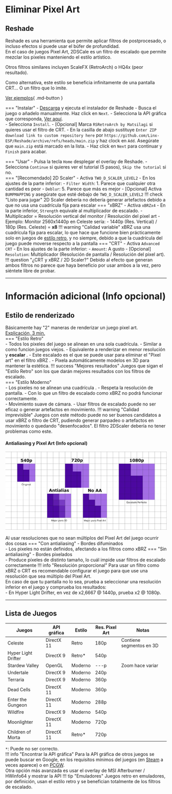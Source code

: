# Eliminar Pixel Art
## Reshade
Reshade es una herramienta que permite aplicar filtros de postprocesado, o incluso efectos si puede usar el búfer de profundidad.  
En el caso de juegos Pixel Art, 2DSCale es un filtro de escalado que permite mezclar los pixeles manteniendo el estilo artístico.  

Otros filtros similares incluyen ScaleFX (RetroArch) o HQ4x (peor resultado).  

Como alternativa, este estilo se beneficia infinitamente de una pantalla CRT... O un filtro que lo imite.  


[Ver ejemplos](/Demos/PixelArt/#stardew-valley){ .md-button }

=== "Instalar"
    - [Descarga](https://reshade.me/) y ejecuta el instalador de Reshade
    - Busca el juego o añadelo manualmente. Haz click en `Next`.
    - Selecciona la API gráfica que corresponda, [Ver aquí](#lista-de-juegos).  
    - Selecciona `Install`.
    - [Opcional] Marca `RSRetroArch by Matsilagi` si quieres usar el filtro de CRT.
    - En la casilla de abajo sustituye `Enter ZIP download link to custom repository here` por `https://github.com/Linx-ESP/Reshade/archive/refs/heads/main.zip` y haz clock en `Add`. Asegúrate que `main.zip` está marcado en la lista.
    - Haz click en `Next` para continuar y `Finish` para acabar.  

=== "Usar"
    - Pulsa la tecla `Home` desplegar el overlay de Reshade.
    - Selecciona `Continue` si quieres ver el tutorial (5 pasos), `Skip the tutorial` si no.  
    === "[Recomendado] 2D Scaler"
        - Activa `TWO_D_SCALER_LEVEL2`
            - En los ajustes de la parte inferior:
                - `Filter Width`: 1. Parece que cualquier otra cantidad es peor
                - `Deblur`: 5. Parece que más es mejor
        - [Opcional] Activa `BUMPMAPPING` y asegúrate que esté debajo de `TWO_D_SCALER_LEVEL2`
        !!! check "Listo para jugar"
            2D Scaler debería no debería generar artefactos debido a que no usa una cuadrícula fija para escalar
    === "xBRZ"
        - Activa `xBRZx4`
        - En la parte inferior, `Strength` equivale al multiplicador de escalado.
            - Multiplicador = Resolución vertical del monitor / Resolución del pixel art
            - Ejemplo: Monitor 2560x1440p en Celeste sería:
                - 1440p (Res. Vertical) / 180p (Res. Celeste) = **x8**
        !!! warning "Calidad variable"
            xBRZ usa una cuadrícula fija para escalar, lo que hace que funcione bien prácticamente solo en juegos de [estilo retro](#lista-de-juegos), y no siempre, debido a que la cuadrícula del juego puede moverse respecto a la pantalla
    === "CRT"
        - Activa `Advanced CRT`
        - En los ajustes de la parte inferior:
            - `Amount`: A gusto
            - [Opcional] `Resolution`: Multiplicador (Resolución de pantalla / Resolución del pixel art).
        !!! question "¿CRT y xBRZ / 2D Scaler?"
            Debido al efecto que generan ambos filtros no parece que haya beneficio por usar ambos a la vez, pero siéntete libre de probar.  


---
# Información adicional (Info opcional)  
## Estilo de renderizado 
Básicamente hay "2" maneras de renderizar un juego pixel art.  
[Explicación, 3 min.](https://www.youtube.com/watch?v=jguyR4yJb1M)  
=== "Estilo Retro"  
    - Todos los pixeles del juego se alinean en una sola cuadrícula.
    - Similar a como funcion juegos viejos.
    - Equivalente a renderizar en menor resolución y **escalar**  .
        - Este escalado es el que se puede usar para eliminar el "Pixel art" en el filtro xBRZ .
    - Pixela automáticamente modelos en 3D para mantener la estética.
    !!! success "Mejores resultados"
        Juegos que sigan el "Estilo Retro" son los que darán mejores resultados con los filtros de escalado.   
=== "Estilo Moderno"  
    - Los pixeles no se alinean una cuadrícula .
    - Respeta la resolución de pantalla.
        - Con lo que un filtro de escalado como xBRZ no podrá funcionar correctamente.  
    - Movimiento suave de cámara.
    - Usar filtros de escalado puede no ser eficaz o generar artefactos en movimiento.
    !!! warning "Calidad imprevisible"
        Juegos con este método puede no ser buenos candidatos a usar xBRZ o filtro de CRT, pudiendo generar parpadeo o artefactos en movimiento o quedando "desenfocados". El filtro 2DScaler debería no tener problemas como este.

#### Antialiasing y Pixel Art (Info opcional)  

![](/assets/AA_y_escalado.webp)

Al usar resoluciones que no sean múltiplos del Pixel Art del juego ocurrir dos cosas
=== "Con antialiasing"
    - Bordes difuminados  
    - Los pixeles no están definidos, afectando a los filtros como xBRZ
=== "Sin antialiasing"
    - Bordes pixelados  
    - Produce píxeles de distinto tamaño, lo cuál impide usar filtros de escalado correctamente
!!! info "Resolución proporcional"
    Para usar un filtro como xBRZ o CRT es recomendable configurar el juego para que use una resolución que sea múltiplo del Pixel Art.  
    En caso de que tu pantalla no lo sea, prueba a seleccionar una resolución inferior en el juego y comprueba los resultados:  
        - En Hyper Light Drifter, en vez de x2,6667 @ 1440p, prueba x2 @ 1080p.



---

## Lista de Juegos


| Juegos                | API gráfica   | Estilo    | Res. Pixel Art   | Notas |
| ---                   | ---           | ---       | ---               | ---   |
| Celeste               | DirectX 11    | Retro     | 180p      | Contiene segmentos en 3D  |
| Hyper Light Drifter   | DirectX 9     | Retro*    | 540p      |
| Stardew Valley        | OpenGL        | Moderno   | ---p      | Zoom hace variar |
| Undertale             | DirectX 9     | Moderno   | 240p      |
| Terraria              | DirectX 9     | Moderno   | 360p      |
| Dead Cells            | DirectX 11    | Moderno   | 360p      |
| Enter the Gungeon     | DirectX 11    | Moderno   | 288p      |
| Wildfire              | DirectX 9     | Moderno   | 540p      |
| Moonlighter           | DirectX 11    | Moderno   | 720p      |
| Children of Morta     | DirectX 11    | Retro*    | 720p      |

`*`: Puede no ser correcto.  
!!! info "Encontrar la API gráfica"
    Para la API gráfica de otros juegos se puede buscar en Google, en los requisitos mínimos del juegos (en [Steam](https://store.steampowered.com) a veces aparece) o en [PCGW](https://www.pcgamingwiki.com).  
    Otra opción más avanzada es usar el overlay de MSI Afterburner / HWinfo64 y mostrar la API
!!! tip "Emuladores"
    Juegos retro en emuladores, por definición, usan el estilo retro y se benefician totalmente de los filtros de escalado.